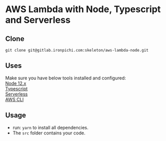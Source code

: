 
# AWS Lambda with Node, Typescript and Serverless

## Clone
```git clone git@gitlab.ironpichi.com:skeleton/aws-lambda-node.git```

## Uses
Make sure you have below tools installed and configured:  
[Node 12.x](https://nodejs.org/docs/latest-v12.x/api/)  
[Typescript](https://www.typescriptlang.org/)  
[Serverless](https://www.serverless.com)  
[AWS CLI](https://aws.amazon.com/cli/)  

## Usage
- run: ```yarn``` to install all dependencies.  
- The ```src``` folder contains your code.  
